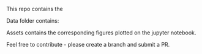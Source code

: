This repo contains the 

Data folder contains:

Assets contains the corresponding figures plotted on the jupyter notebook.

Feel free to contribute - please create a branch and submit a PR.   